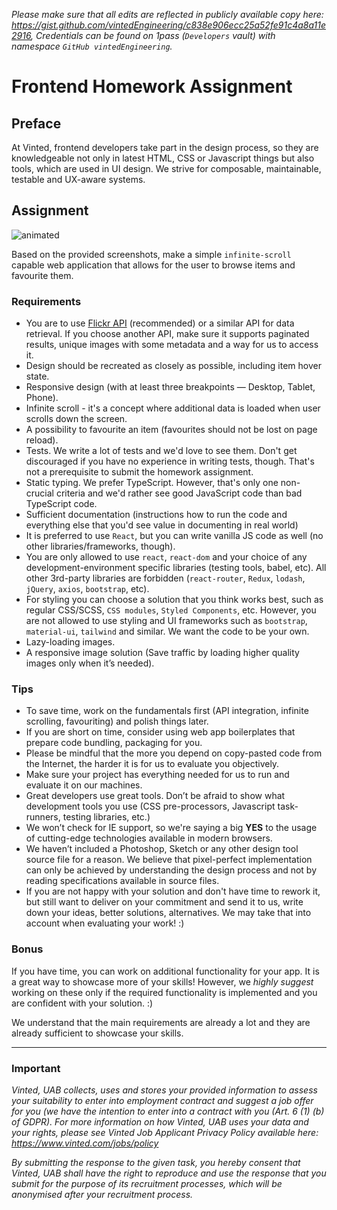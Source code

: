 *Please make sure that all edits are reflected in publicly available copy here: https://gist.github.com/vintedEngineering/c838e906ecc25a52fe91c4a8a11e2916, Credentials can be found on 1pass (`Developers` vault) with namespace `GitHub vintedEngineering`.*

# Frontend Homework Assignment

## Preface

At Vinted, frontend developers take part in the design process, so they are knowledgeable not only in latest HTML, CSS or Javascript things but also tools, which are used in UI design. We strive for composable, maintainable, testable and UX-aware systems.

## Assignment

![animated](https://vinted-core-assets.s3.eu-central-1.amazonaws.com/frontend/hw-example-animated.gif)

Based on the provided screenshots, make a simple `infinite-scroll` capable web application that allows for the user to browse items and favourite them.

### Requirements
* You are to use [Flickr API](https://www.flickr.com/services/api/flickr.photos.search.html) (recommended) or a similar API for data retrieval. If you choose another API, make sure it supports paginated results, unique images with some metadata and a way for us to access it.
* Design should be recreated as closely as possible, including item hover state.
* Responsive design (with at least three breakpoints — Desktop, Tablet, Phone).
* Infinite scroll - it's a concept where additional data is loaded when user scrolls down the screen.
* A possibility to favourite an item (favourites should not be lost on page reload).
* Tests. We write a lot of tests and we'd love to see them. Don't get discouraged if you have no experience in writing tests, though. That's not a prerequisite to submit the homework assignment.
* Static typing. We prefer TypeScript. However, that's only one non-crucial criteria and we'd rather see good JavaScript code than bad TypeScript code.
* Sufficient documentation (instructions how to run the code and everything else that you'd see value in documenting in real world)
* It is preferred to use `React`, but you can write vanilla JS code as well (no other libraries/frameworks, though).
* You are only allowed to use `react`, `react-dom` and your choice of any development-environment specific libraries (testing tools, babel, etc). All other 3rd-party libraries are forbidden (`react-router`, `Redux`, `lodash`, `jQuery`, `axios`, `bootstrap`, etc).
* For styling you can choose a solution that you think works best, such as regular CSS/SCSS, `CSS modules`, `Styled Components`, etc. However, you are not allowed to use styling and UI frameworks such as `bootstrap`, `material-ui`, `tailwind` and similar. We want the code to be your own.
* Lazy-loading images.
* A responsive image solution (Save traffic by loading higher quality images only when it’s needed).

### Tips
* To save time, work on the fundamentals first (API integration, infinite scrolling, favouriting) and polish things later.
* If you are short on time, consider using web app boilerplates that prepare code bundling, packaging for you.
* Please be mindful that the more you depend on copy-pasted code from the Internet, the harder it is for us to evaluate you objectively.
* Make sure your project has everything needed for us to run and evaluate it on our machines.
* Great developers use great tools. Don’t be afraid to show what development tools you use (CSS pre-processors, Javascript task-runners, testing libraries, etc.)
* We won’t check for IE support, so we're saying a big **YES** to the usage of cutting-edge technologies available in modern browsers.
* We haven’t included a Photoshop, Sketch or any other design tool source file for a reason. We believe that pixel-perfect implementation can only be achieved by understanding the design process and not by reading specifications available in source files.
* If you are not happy with your solution and don't have time to rework it, but still want to deliver on your commitment and send it to us, write down your ideas, better solutions, alternatives. We may take that into account when evaluating your work! :)

### Bonus

If you have time, you can work on additional functionality for your app. It is a great way to showcase more of your skills! However, we *highly suggest* working on these only if the required functionality is implemented and you are confident with your solution. :)

We understand that the main requirements are already a lot and they are already sufficient to showcase your skills.

---

### Important

*Vinted, UAB collects, uses and stores your provided information to assess your suitability to enter into employment contract and suggest a job offer for you (we have the intention to enter into a contract with you (Art. 6 (1) (b) of GDPR). For more information on how Vinted, UAB uses your data and your rights, please see Vinted Job Applicant Privacy Policy available here: https://www.vinted.com/jobs/policy*

*By submitting the response to the given task, you hereby consent that Vinted, UAB shall have the right to reproduce and use the response that you submit for the purpose of its recruitment processes, which will be anonymised after your recruitment process.*
